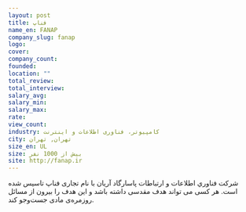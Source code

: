 ```yaml
---
layout: post
title: فناپ
name_en: FANAP
company_slug: fanap
logo: 
cover: 
company_count:
founded:
location: ""
total_review: 
total_interview: 
salary_avg: 
salary_min: 
salary_max: 
rate: 
view_count: 
industry: کامپیوتر، فناوری اطلاعات و اینترنت
city: تهران, تهران
size_en: UL
size: بیش از 1000 نفر
site: http://fanap.ir
---
```


شركت فناوري اطلاعات و ارتباطات پاسارگاد آريان با نام تجاری فناپ تاسیس شده است.  هر کسی می تواند هدف مقدسی داشته باشد و این هدف را بیرون از مسائل روزمره‌ی مادی جست‌و‌جو کند.

